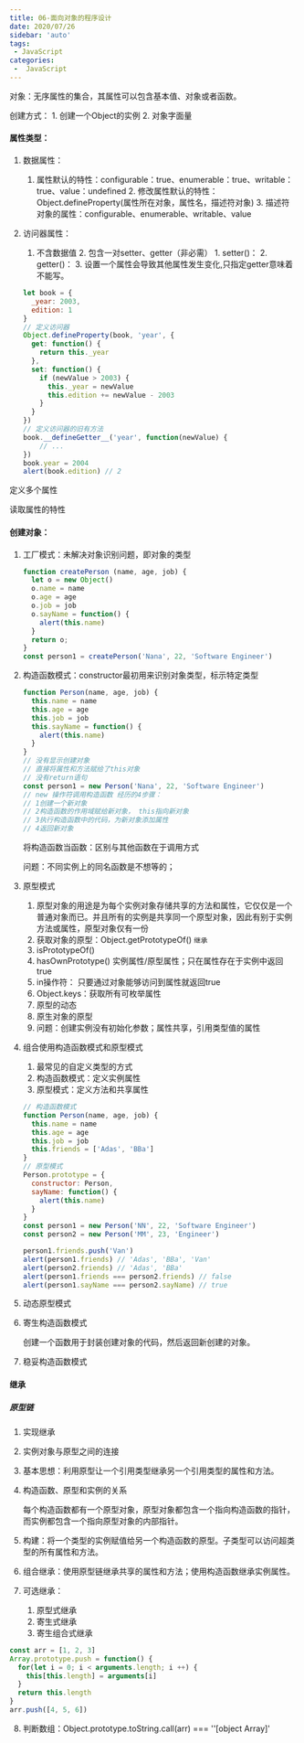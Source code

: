 ```yaml
---
title: 06-面向对象的程序设计
date: 2020/07/26
sidebar: 'auto'
tags:
 - JavaScript
categories:
 -  JavaScript
---
```



对象：无序属性的集合，其属性可以包含基本值、对象或者函数。

创建方式：
	1. 创建一个Object的实例
	2. 对象字面量

#### 属性类型：

 1. 数据属性：

    1. 属性默认的特性：configurable：true、enumerable：true、writable：true、value：undefined
       	2. 修改属性默认的特性：Object.defineProperty(属性所在对象，属性名，描述符对象)
       	3. 描述符对象的属性：configurable、enumerable、writable、value

 2. 访问器属性：

    1. 不含数据值
       	2. 包含一对setter、getter（非必需）
           	1. setter()：
           	2. getter()：
           	3. 设置一个属性会导致其他属性发生变化,只指定getter意味着不能写。

    ```js
    let book = {
      _year: 2003,
      edition: 1
    }
    // 定义访问器
    Object.defineProperty(book, 'year', {
      get: function() {
        return this._year
      },
      set: function() {
        if (newValue > 2003) {
          this._year = newValue
          this.edition += newValue - 2003
        }
      }
    })
    // 定义访问器的旧有方法
    book.__defineGetter__('year', function(newValue) {
    	// ...
    })
    book.year = 2004
    alert(book.edition) // 2
    ```

定义多个属性

读取属性的特性

#### 创建对象：

 1. 工厂模式：未解决对象识别问题，即对象的类型

    ```js
    function createPerson (name, age, job) {
      let o = new Object()
      o.name = name
      o.age = age
      o.job = job
      o.sayName = function() {
        alert(this.name)
      }
      return o;
    }
    const person1 = createPerson('Nana', 22, 'Software Engineer')
    ```

 2. 构造函数模式：constructor最初用来识别对象类型，标示特定类型

    ```js
    function Person(name, age, job) {
      this.name = name
      this.age = age
      this.job = job
      this.sayName = function() {
        alert(this.name)
      }
    }
    // 没有显示创建对象
    // 直接将属性和方法赋给了this对象
    // 没有return语句
    const person1 = new Person('Nana', 22, 'Software Engineer')
    // new 操作符调用构造函数 经历的4步骤：
    // 1创建一个新对象
    // 2构造函数的作用域赋给新对象， this指向新对象
    // 3执行构造函数中的代码，为新对象添加属性
    // 4返回新对象
    ```

    将构造函数当函数：区别与其他函数在于调用方式

    问题：不同实例上的同名函数是不想等的；

3. 原型模式

   1. 原型对象的用途是为每个实例对象存储共享的方法和属性，它仅仅是一个普通对象而已。并且所有的实例是共享同一个原型对象，因此有别于实例方法或属性，原型对象仅有一份
   2. 获取对象的原型：Object.getPrototypeOf()  `继承`
   3. isPrototypeOf()
   4. hasOwnPrototype() 实例属性/原型属性；只在属性存在于实例中返回true
   5. in操作符： 只要通过对象能够访问到属性就返回true
   6. Object.keys：获取所有可枚举属性
   7. 原型的动态
   8. 原生对象的原型
   9. 问题：创建实例没有初始化参数；属性共享，引用类型值的属性

4. 组合使用构造函数模式和原型模式

   1. 最常见的自定义类型的方式
   2. 构造函数模式：定义实例属性
   3. 原型模式：定义方法和共享属性

   ```js
   // 构造函数模式
   function Person(name, age, job) {
     this.name = name
     this.age = age
     this.job = job
     this.friends = ['Adas', 'BBa']
   }
   // 原型模式
   Person.prototype = {
     constructor: Person,
     sayName: function() {
       alert(this.name)
     }
   }
   const person1 = new Person('NN', 22, 'Software Engineer')
   const person2 = new Person('MM', 23, 'Engineer')
   
   person1.friends.push('Van')
   alert(person1.friends) // 'Adas', 'BBa', 'Van'
   alert(person2.friends) // 'Adas', 'BBa'
   alert(person1.friends === person2.friends) // false 
   alert(person1.sayName === person2.sayName) // true
   ```

5. 动态原型模式

6. 寄生构造函数模式

   创建一个函数用于封装创建对象的代码，然后返回新创建的对象。

7. 稳妥构造函数模式

#### 继承

##### 原型链

1. 实现继承

2. 实例对象与原型之间的连接

3. 基本思想：利用原型让一个引用类型继承另一个引用类型的属性和方法。

4. 构造函数、原型和实例的关系

   每个构造函数都有一个原型对象，原型对象都包含一个指向构造函数的指针，而实例都包含一个指向原型对象的内部指针。

5. 构建：将一个类型的实例赋值给另一个构造函数的原型。子类型可以访问超类型的所有属性和方法。

6. 组合继承：使用原型链继承共享的属性和方法；使用构造函数继承实例属性。

7. 可选继承：

   1. 原型式继承
   2. 寄生式继承
   3. 寄生组合式继承

```js
const arr = [1, 2, 3]
Array.prototype.push = function() {
  for(let i = 0; i < arguments.length; i ++) {
    this[this.length] = arguments[i]
  }
  return this.length
}
arr.push([4, 5, 6])
```

8. 判断数组：Object.prototype.toString.call(arr) === ''[object Array]'


